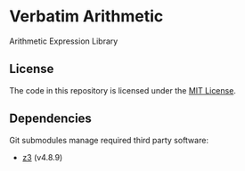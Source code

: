 # Verbatim Arithmetic

Arithmetic Expression Library

## License

The code in this repository is licensed under the [MIT License](LICENSE).

## Dependencies

Git submodules manage required third party software:
- [z3](https://github.com/Z3Prover/z3/tree/z3-4.8.9) (v4.8.9)
